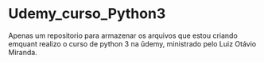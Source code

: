 # Udemy_curso_Python3

Apenas um repositorio para armazenar os arquivos que estou criando emquant realizo o curso de python 3 na ûdemy, ministrado pelo Luiz Otávio Miranda.
